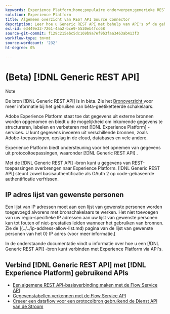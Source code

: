 ```yaml
---
keywords: Experience Platform;home;populaire onderwerpen;generieke REST;algemene rest
solution: Experience Platform
title: Algemeen overzicht van REST API Source Connector
description: Leer hoe u Generic REST API met behulp van API's of de gebruikersinterface kunt verbinden met Adobe Experience Platform.
exl-id: e3449e33-7261-4aa2-bce9-5530eb4fcc68
source-git-commit: f129c215ebc5dc169b9a7ef9b3faa3463ab413f3
workflow-type: tm+mt
source-wordcount: '232'
ht-degree: 0%

---
```


# (Beta) [!DNL Generic REST API]

>[!NOTE]
>
>De bron [!DNL Generic REST API] is in bèta. Zie het [ Bronoverzicht ](../../home.md#terms-and-conditions) voor meer informatie bij het gebruiken van bèta-geëtiketteerde schakelaars.

Adobe Experience Platform staat toe dat gegevens uit externe bronnen worden opgenomen en biedt u de mogelijkheid om inkomende gegevens te structureren, labelen en verbeteren met [!DNL Experience Platform] -services. U kunt gegevens invoeren uit verschillende bronnen, zoals Adobe-toepassingen, opslag in de cloud, databases en vele andere.

Experience Platform biedt ondersteuning voor het opnemen van gegevens uit protocoltoepassingen, waaronder [!DNL Generic REST API] .

Met de [!DNL Generic REST API] -bron kunt u gegevens van REST-toepassingen overbrengen naar Experience Platform. [!DNL Generic REST API] steunt zowel basisauthentificatie als OAuth 2 op code-gebaseerde authentificatie verfrissen.

## IP adres lijst van gewenste personen

Een lijst van IP adressen moet aan een lijst van gewenste personen worden toegevoegd alvorens met bronschakelaars te werken. Het niet toevoegen van uw regio-specifieke IP adressen aan uw lijst van gewenste personen kan tot fouten of niet-prestaties leiden wanneer het gebruiken van bronnen. Zie de ](../../ip-address-allow-list.md) pagina van de lijst van gewenste personen van het 0} IP adres {voor meer informatie.[

In de onderstaande documentatie vindt u informatie over hoe u een [!DNL Generic REST API] -bron kunt verbinden met Experience Platform via API&#39;s.

## Verbind [!DNL Generic REST API] met [!DNL Experience Platform] gebruikend APIs

- [Een algemene REST API-basisverbinding maken met de Flow Service API](../../tutorials/api/create/protocols/generic-rest.md)
- [Gegevenstabellen verkennen met de Flow Service API](../../tutorials/api/explore/tabular.md)
- [Creeer een dataflow voor een protocolbron gebruikend de Dienst API van de Stroom](../../tutorials/api/collect/protocols.md)
